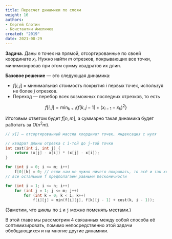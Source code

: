 ```yaml
---
title: Пересчет динамики по слоям
weight: 16
authors:
- Сергей Слотин
- Константин Амеличев
created: "2019"
date: 2021-08-29
---
```


**Задача.** Даны $n$ точек на прямой, отсортированные по своей координате $x_i$. Нужно найти $m$ отрезков, покрывающих все точки, минимизировав при этом сумму квадратов их длин.

**Базовое решение** — это следующая динамика:

- $f[i, j]$ = минимальная стоимость покрытия $i$ первых точек, используя не более $j$ отрезков.
- Переход — перебор всех возможных последних отрезков, то есть

$$
f[i, j] = \min_{k < i} \{f[k, j-1] + (x_{i-1}-x_k)^2 \}
$$

Итоговым ответом будет $f[n, m]$, а суммарно такая динамика будет работать за $O(n^2 m)$.

```c++
// x[] — отсортированный массив координат точек, индексация с нуля

// квадрат длины отрезка с i-той до j-той точки
int cost(int i, int j) {
    return (x[j] - x[i]) * (x[j] - x[i]);
}

for (int i = 0; i <= m; i++)
    f[0][k] = 0; // если нам не нужно ничего покрывать, то всё и так хорошо
// все остальные f предполагаем равными бесконечности

for (int i = 1; i <= n; i++)
    for (int j = 1; j <= m; j++)
        for (int k = 0; k < i; k++)
            f[i][j] = min(f[i][j], f[k][j - 1] + cost(k, i - 1));
```

(Заметим, что циклы по `i` и `j` можно поменять местами.)

В этой главе мы рассмотрим 4 связанных между собой способа её соптимизировать, помимо непосредственно этой задачи обобщающихся и на многие другие динамики.